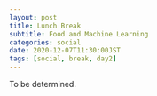 ```yaml
---
layout: post
title: Lunch Break 
subtitle: Food and Machine Learning
categories: social
date: 2020-12-07T11:30:00JST
tags: [social, break, day2]
---
```


To be determined.
